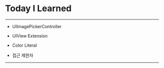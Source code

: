 # Today I Learned

- - -

- UIImagePickerController

- UIView Extension

- Color Literal

- 접근 제한자

- - -
